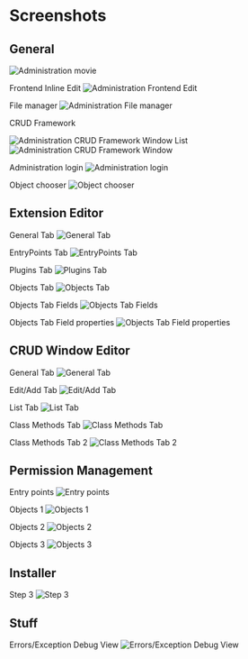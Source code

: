Screenshots
===========

General
-------

![Administration movie](https://raw.github.com/KrynLabs/Kryn.cms/refactoring/documentation/images/admin-animation.gif)

Frontend Inline Edit
![Administration Frontend Edit](https://raw.github.com/KrynLabs/Kryn.cms/refactoring/documentation/images/admin-frontend-edit.png)

File manager
![Administration File manager](https://raw.github.com/KrynLabs/Kryn.cms/refactoring/documentation/images/admin-files-context-image.png)

CRUD Framework

![Administration CRUD Framework Window List](https://raw.github.com/KrynLabs/Kryn.cms/refactoring/documentation/images/documentation/images/admin-users-list.png)
![Administration CRUD Framework Window](https://raw.github.com/KrynLabs/Kryn.cms/refactoring/documentation/images/admin-users.png)

Administration login
![Administration login](https://raw.github.com/KrynLabs/Kryn.cms/refactoring/documentation/images/admin-login.png)

Object chooser
![Object chooser](https://raw.github.com/KrynLabs/Kryn.cms/refactoring/documentation/images/admin-object-chooser.png)


Extension Editor
----------------

General Tab
![General Tab](https://raw.github.com/KrynLabs/Kryn.cms/refactoring/documentation/images/admin-extensioneditor-general.png)

EntryPoints Tab
![EntryPoints Tab](https://raw.github.com/KrynLabs/Kryn.cms/refactoring/documentation/images/admin-extensioneditor-entrypoints.png)

Plugins Tab
![Plugins Tab](https://raw.github.com/KrynLabs/Kryn.cms/refactoring/documentation/images/admin-extensioneditor-plugins.png)

Objects Tab
![Objects Tab](https://raw.github.com/KrynLabs/Kryn.cms/refactoring/documentation/images/admin-extensioneditor-objects1.png)

Objects Tab Fields
![Objects Tab Fields](https://raw.github.com/KrynLabs/Kryn.cms/refactoring/documentation/images/admin-extensioneditor-objects2.png)

Objects Tab Field properties
![Objects Tab Field properties](https://raw.github.com/KrynLabs/Kryn.cms/refactoring/documentation/images/admin-extensioneditor-objects3.png)


CRUD Window Editor
------------------

General Tab
![General Tab](https://raw.github.com/KrynLabs/Kryn.cms/refactoring/documentation/images/admin-windoweditor-general.png)

Edit/Add Tab
![Edit/Add Tab](https://raw.github.com/KrynLabs/Kryn.cms/refactoring/documentation/images/admin-windoweditor-edit-add.png)

List Tab
![List Tab](https://raw.github.com/KrynLabs/Kryn.cms/refactoring/documentation/images/admin-windoweditor-list.png)

Class Methods Tab
![Class Methods Tab](https://raw.github.com/KrynLabs/Kryn.cms/refactoring/documentation/images/admin-windoweditor-classmethods1.png)

Class Methods Tab 2
![Class Methods Tab 2](https://raw.github.com/KrynLabs/Kryn.cms/refactoring/documentation/images/admin-windoweditor-classmethods2.png)



Permission Management
------------------

Entry points
![Entry points](https://raw.github.com/KrynLabs/Kryn.cms/refactoring/documentation/images/admin-permission-management1.png)

Objects 1
![Objects 1](https://raw.github.com/KrynLabs/Kryn.cms/refactoring/documentation/images/admin-permission-management2.png)

Objects 2
![Objects 2](https://raw.github.com/KrynLabs/Kryn.cms/refactoring/documentation/images/admin-permission-management3.png)

Objects 3
![Objects 3](https://raw.github.com/KrynLabs/Kryn.cms/refactoring/documentation/images/admin-permission-management4.png)


Installer
------------------

Step 3
![Step 3](https://raw.github.com/KrynLabs/Kryn.cms/refactoring/documentation/images/installer-step3.png)

Stuff
------------------

Errors/Exception Debug View
![Errors/Exception Debug View](https://raw.github.com/KrynLabs/Kryn.cms/refactoring/documentation/images/errors-exception-debug-view.png)